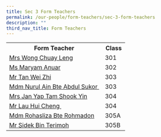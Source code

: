 ```yaml
---
title: Sec 3 Form Teachers
permalink: /our-people/form-teachers/sec-3-form-teachers
description: ""
third_nav_title: Form Teachers
---
```

<table>
<tbody>
<tr>
<th>Form Teacher</th>
<th>Class</th>
</tr>
<tr>
<td><a href="mailto:wong_chuay_leng@schools.gov.sg" target="">Mrs Wong Chuay Leng</a><br /></td>
<td>301</td>
</tr>
<tr>
<td><a href="mailto:maryam_anuar@schools.gov.sg" target="">Ms Maryam Anuar</a><br /></td>
<td>302</td>
</tr>
<tr>
<td><a href="mailto:tan_wei_zhi@schools.gov.sg" target="">Mr Tan Wei Zhi</a><br /></td>
<td>303</td>
</tr>
<tr>
<td><a href="mailto:nurul_ain_ab_sukor@schools.gov.sg" target="">Mdm Nurul Ain Bte Abdul Sukor&nbsp;</a></td>
<td>303</td>
</tr>
<tr>
<td><a href="mailto:tam_shook_yin@schools.gov.sg" target="">Mrs Jan Yap Tam Shook Yin</a><br /></td>
<td>304</td>
</tr>
<tr>
<td><a href="mailto:lau_hui_cheng@schools.gov.sg" target="">Mr Lau Hui Cheng&nbsp;</a></td>
<td>304</td>
</tr>
<tr>
<td><a href="mailto:rohasliza_rohmadon@schools.gov.sg" target="">Mdm Rohasliza Bte Rohmadon</a><br /></td>
<td>305A&nbsp;</td>
</tr>
<tr>
<td><a href="mailto:sidek_b_terimoh@schools.gov.sg" target="">Mr Sidek Bin Terimoh</a><br /></td>
<td>305B</td>
</tr>
</tbody>
</table>